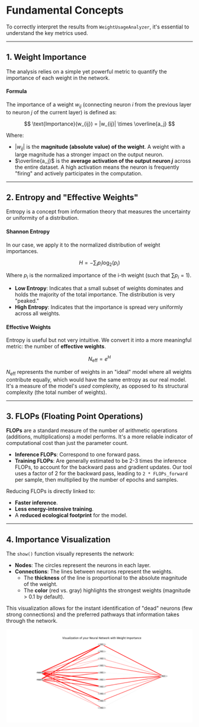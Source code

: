 # Fundamental Concepts

To correctly interpret the results from `WeightUsageAnalyzer`, it's essential to understand the key metrics used.

---

## 1. Weight Importance

The analysis relies on a simple yet powerful metric to quantify the importance of each weight in the network.

#### Formula
The importance of a weight $w_{ij}$ (connecting neuron $i$ from the previous layer to neuron $j$ of the current layer) is defined as:

$$ \text{Importance}(w_{ij}) = |w_{ij}| \times \overline{a_j} $$

Where:
-   $|w_{ij}|$ is the **magnitude (absolute value) of the weight**. A weight with a large magnitude has a stronger impact on the output neuron.
-   $\overline{a_j}$ is the **average activation of the output neuron $j$** across the entire dataset. A high activation means the neuron is frequently "firing" and actively participates in the computation.
---

## 2. Entropy and "Effective Weights"

Entropy is a concept from information theory that measures the uncertainty or uniformity of a distribution.

#### Shannon Entropy
In our case, we apply it to the normalized distribution of weight importances.

$$ H = - \sum_{i} p_i \log_2(p_i) $$

Where $p_i$ is the normalized importance of the i-th weight (such that $\sum p_i = 1$).

-   **Low Entropy**: Indicates that a small subset of weights dominates and holds the majority of the total importance. The distribution is very "peaked."
-   **High Entropy**: Indicates that the importance is spread very uniformly across all weights.

#### Effective Weights
Entropy is useful but not very intuitive. We convert it into a more meaningful metric: the number of **effective weights**.

$$ N_{\text{eff}} = e^H $$

$N_{\text{eff}}$ represents the number of weights in an "ideal" model where all weights contribute equally, which would have the same entropy as our real model. It's a measure of the model's *used* complexity, as opposed to its structural complexity (the total number of weights).

---

## 3. FLOPs (Floating Point Operations)

**FLOPs** are a standard measure of the number of arithmetic operations (additions, multiplications) a model performs. It's a more reliable indicator of computational cost than just the parameter count.

-   **Inference FLOPs**: Correspond to one forward pass.
-   **Training FLOPs**: Are generally estimated to be 2-3 times the inference FLOPs, to account for the backward pass and gradient updates. Our tool uses a factor of 2 for the backward pass, leading to `2 * FLOPs_forward` per sample, then multiplied by the number of epochs and samples.

Reducing FLOPs is directly linked to:
-   **Faster inference**.
-   **Less energy-intensive training**.
-   A **reduced ecological footprint** for the model.

---
## 4. Importance Visualization

The `show()` function visually represents the network:
-   **Nodes**: The circles represent the neurons in each layer.
-   **Connections**: The lines between neurons represent the weights.
    -   The **thickness** of the line is proportional to the absolute magnitude of the weight.
    -   The **color** (red vs. gray) highlights the strongest weights (magnitude > 0.1 by default).

This visualization allows for the instant identification of "dead" neurons (few strong connections) and the preferred pathways that information takes through the network.

![A diagram generated by the `show()` function, depicting a network with lines of varying thicknesses and colors, illustrating well-defined neural pathways.](graphs/UseCaseTorch2.png)
